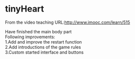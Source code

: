 # tinyHeart

From the video teaching  URL:http://www.imooc.com/learn/515

Have finished the main body part<br>
Following improvements:<br>
1.Add and improve the restart function<br>
2.Add introductions of the game rules<br>
3.Custom started interface and buttons<br>

